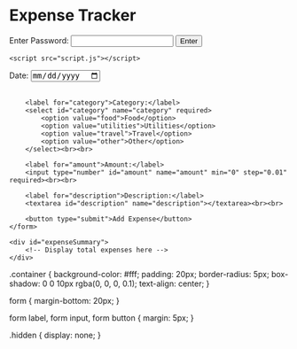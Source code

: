 <!DOCTYPE html>
<html lang="en">
<head>
    <meta charset="UTF-8">
    <meta name="viewport" content="width=device-width, initial-scale=1.0">
    <title>Expense Tracker</title>
    <link rel="stylesheet" href="styles.css">
</head>
<body>
    <div class="container">
        <h1>Expense Tracker</h1>
        <form id="passwordForm">
            <label for="password">Enter Password:</label>
            <input type="password" id="password" name="password" required>
            <button type="submit">Enter</button>
        </form>
        <div id="expenseTracker" class="hidden">
            <!-- Expense tracking form and summary will go here -->
        </div>
    </div>

    <script src="script.js"></script>
<script>
// Password validation
const passwordForm = document.getElementById('passwordForm');
const passwordInput = document.getElementById('password');
const expenseTracker = document.getElementById('expenseTracker');

passwordForm.addEventListener('submit', function(event) {
    event.preventDefault();
    const password = passwordInput.value.trim();
    if (password === '6969') {
        passwordForm.style.display = 'none';
        expenseTracker.classList.remove('hidden');
    } else {
        alert('Incorrect password. Please try again.');
    }
});

// Expense tracking
// You can implement further JavaScript for tracking expenses and displaying summaries.
// Use localStorage or sessionStorage to store expenses and retrieve them.

// Example: Adding an expense
function addExpense(category, amount, description) {
    // Implement logic to add expense to storage and update UI
}

// Example: Displaying total expenses by category
function displayTotalExpenses() {
    // Implement logic to calculate and display total expenses in tabular form
}
</script>
<div id="expenseTracker" class="hidden">
    <form id="expenseForm">
        <label for="date">Date:</label>
        <input type="date" id="date" name="date" required><br><br>

        <label for="category">Category:</label>
        <select id="category" name="category" required>
            <option value="food">Food</option>
            <option value="utilities">Utilities</option>
            <option value="travel">Travel</option>
            <option value="other">Other</option>
        </select><br><br>

        <label for="amount">Amount:</label>
        <input type="number" id="amount" name="amount" min="0" step="0.01" required><br><br>

        <label for="description">Description:</label>
        <textarea id="description" name="description"></textarea><br><br>

        <button type="submit">Add Expense</button>
    </form>

    <div id="expenseSummary">
        <!-- Display total expenses here -->
    </div>
</div>

</body {
    font-family: Arial, sans-serif;
    background-color: #f4f4f4;
    display: flex;
    justify-content: center;
    align-items: center;
    height: 100vh;
    margin: 0;
}

.container {
    background-color: #fff;
    padding: 20px;
    border-radius: 5px;
    box-shadow: 0 0 10px rgba(0, 0, 0, 0.1);
    text-align: center;
}

form {
    margin-bottom: 20px;
}

form label, form input, form button {
    margin: 5px;
}

.hidden {
    display: none;
}
>
</html>
